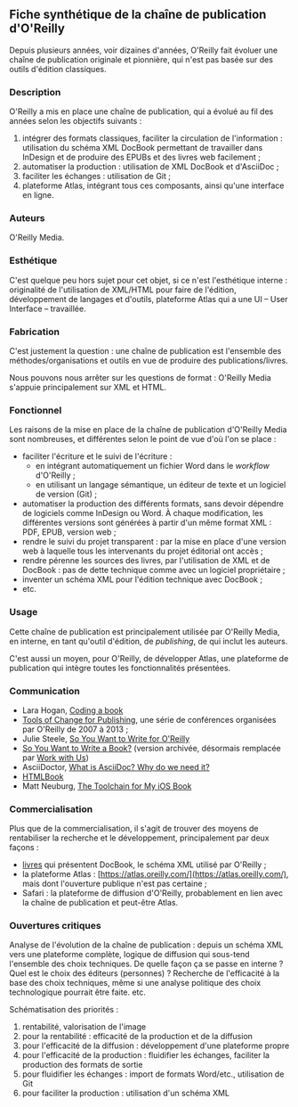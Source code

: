 ## Fiche synthétique de la chaîne de publication d'O'Reilly
Depuis plusieurs années, voir dizaines d'années, O'Reilly fait évoluer une chaîne de publication originale et pionnière, qui n'est pas basée sur des outils d'édition classiques.

### Description
O'Reilly a mis en place une chaîne de publication, qui a évolué au fil des années selon les objectifs suivants :

1. intégrer des formats classiques, faciliter la circulation de l'information : utilisation du schéma XML DocBook permettant de travailler dans InDesign et de produire des EPUBs et des livres web facilement ;
2. automatiser la production : utilisation de XML DocBook et d'AsciiDoc ;
3. faciliter les échanges : utilisation de Git ;
4. plateforme Atlas, intégrant tous ces composants, ainsi qu'une interface en ligne.


### Auteurs
O'Reilly Media.

### Esthétique
C'est quelque peu hors sujet pour cet objet, si ce n'est l'esthétique interne : originalité de l'utilisation de XML/HTML pour faire de l'édition, développement de langages et d'outils, plateforme Atlas qui a une UI – User Interface – travaillée.

### Fabrication
C'est justement la question : une chaîne de publication est l'ensemble des méthodes/organisations et outils en vue de produire des publications/livres.

Nous pouvons nous arrêter sur les questions de format : O'Reilly Media s'appuie principalement sur XML et HTML.

### Fonctionnel
Les raisons de la mise en place de la chaîne de publication d'O'Reilly Media sont nombreuses, et différentes selon le point de vue d'où l'on se place :

- faciliter l'écriture et le suivi de l'écriture :
  - en intégrant automatiquement un fichier Word dans le *workflow* d'O'Reilly ;
  - en utilisant un langage sémantique, un éditeur de texte et un logiciel de version (Git) ;
- automatiser la production des différents formats, sans devoir dépendre de logiciels comme InDesign ou Word. À chaque modification, les différentes versions sont générées à partir d'un même format XML : PDF, EPUB, version web ;
- rendre le suivi du projet transparent : par la mise en place d'une version web à laquelle tous les intervenants du projet éditorial ont accès ;
- rendre pérenne les sources des livres, par l'utilisation de XML et de DocBook : pas de dette technique comme avec un logiciel propriétaire ;
- inventer un schéma XML pour l'édition technique avec DocBook ;
- etc.

### Usage
Cette chaîne de publication est principalement utilisée par O'Reilly Media, en interne, en tant qu'outil d'édition, de *publishing*, de qui inclut les auteurs.

C'est aussi un moyen, pour O'Reilly, de développer Atlas, une plateforme de publication qui intègre toutes les fonctionnalités présentées.


### Communication

- Lara Hogan, [Coding a book](http://larahogan.me/blog/coding-a-book/)
- [Tools of Change for Publishing](http://toc.oreilly.com/), une série de conférences organisées par O'Reilly de 2007 à 2013 ;
- Julie Steele, [So You Want to Write for O'Reilly](https://fr.slideshare.net/jsteeleeditor/so-you-want-to-write-for-oreilly-1592736/24-So_You_Want_to_Write)
- [So You Want to Write a Book?](https://web.archive.org/web/20100323163440/http://oreilly.com/oreilly/author/index.html) (version archivée, désormais remplacée par [Work with Us](http://www.oreilly.com/work-with-us.html))
- AsciiDoctor, [What is AsciiDoc? Why do we need it?](http://asciidoctor.org/docs/what-is-asciidoc/)
- [HTMLBook](https://oreillymedia.github.io/HTMLBook/)
- Matt Neuburg, [The Toolchain for My iOS Book](https://www.apeth.net/matt/iosbooktoolchain.html)

### Commercialisation
Plus que de la commercialisation, il s'agit de trouver des moyens de rentabiliser la recherche et le développement, principalement par deux façons :

- [livres](http://tdg.docbook.org/) qui présentent DocBook, le schéma XML utilisé par O'Reilly ;
- la plateforme Atlas : [https://atlas.oreilly.com/](https://atlas.oreilly.com/), mais dont l'ouverture publique n'est pas certaine ;
- Safari : la plateforme de diffusion d'O'Reilly, probablement en lien avec la chaîne de publication et peut-être Atlas.

### Ouvertures critiques
Analyse de l'évolution de la chaîne de publication : depuis un schéma XML vers une plateforme complète, logique de diffusion qui sous-tend l'ensemble des choix techniques. De quelle façon ça se passe en interne ? Quel est le choix des éditeurs (personnes) ? Recherche de l'efficacité à la base des choix techniques, même si une analyse politique des choix technologique pourrait être faite. etc.

Schématisation des priorités :

1. rentabilité, valorisation de l'image
2. pour la rentabilité : efficacité de la production et de la diffusion
3. pour l'efficacité de la diffusion : développement d'une plateforme propre
4. pour l'efficacité de la production : fluidifier les échanges, faciliter la production des formats de sortie
5. pour fluidifier les échanges : import de formats Word/etc., utilisation de Git
6. pour faciliter la production : utilisation d'un schéma XML
